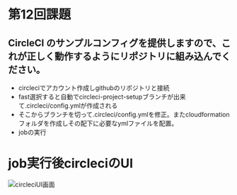 # 第12回課題

## CircleCI のサンプルコンフィグを提供しますので、これが正しく動作するようにリポジトリに組み込んでください。

- circleciでアカウント作成しgithubのリポジトリと接続
- fast選択すると自動でcircleci-project-setupブランチが出来て.circleci/config.ymlが作成される
- そこからブランチを切って.circleci/config.ymlを修正。またcloudformationフォルダを作成しその配下に必要なymlファイルを配置。
- jobの実行

# **job実行後circleciのUI**
![circleciUI画面](./img/circleci-result.png)
